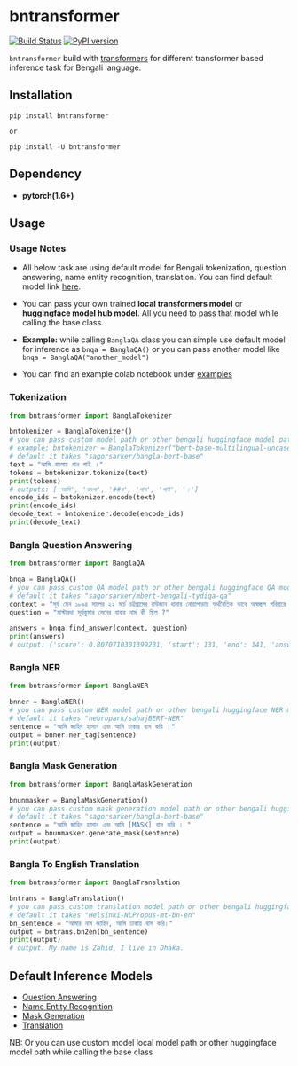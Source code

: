 # bntransformer
[![Build Status](https://travis-ci.org/sagorbrur/bntransformer.svg?branch=master)](https://travis-ci.org/sagorbrur/bntransformer)
[![PyPI version](https://img.shields.io/pypi/v/bntransformer)](https://pypi.org/project/bntransformer/)

`bntransformer` build with [transformers](https://github.com/huggingface/transformers) for different transformer based inference task for Bengali language.



## Installation
```
pip install bntransformer

or

pip install -U bntransformer
```

## Dependency
- **pytorch(1.6+)**

## Usage
### Usage Notes
- All below task are using default model for Bengali tokenization, question answering, name entity recognition, translation. You can find default model link [here](#Default-Inference-Models). 

- You can pass your own trained **local transformers model** or **huggingface model hub model**. All you need to pass that model while calling the base class.

- **Example:** while calling `BanglaQA` class you can simple use default model for inference as `bnqa = BanglaQA()` or you can pass another model like `bnqa = BanglaQA("another_model")`
- You can find an example colab notebook under [examples](examples/)

### Tokenization

```py
from bntransformer import BanglaTokenizer

bntokenizer = BanglaTokenizer() 
# you can pass custom model path or other bengali huggingface model path
# example: bntokenizer = BanglaTokenizer("bert-base-multilingual-uncased")
# default it takes "sagorsarker/bangla-bert-base"
text = "আমি বাংলায় গান গাই ।"
tokens = bntokenizer.tokenize(text)
print(tokens)
# outputs: ['আমি', 'বাংলা', '##য', 'গান', 'গাই', '।']
encode_ids = bntokenizer.encode(text)
print(encode_ids)
decode_text = bntokenizer.decode(encode_ids)
print(decode_text)

```

### Bangla Question Answering
```py
from bntransformer import BanglaQA

bnqa = BanglaQA()
# you can pass custom QA model path or other bengali huggingface QA model path
# default it takes "sagorsarker/mbert-bengali-tydiqa-qa"
context = "সূর্য সেন ১৮৯৪ সালের ২২ মার্চ চট্টগ্রামের রাউজান থানার নোয়াপাড়ায় অর্থনৈতিক ভাবে অস্বচ্ছল পরিবারে জন্মগ্রহণ করেন। তাঁর পিতার নাম রাজমনি সেন এবং মাতার নাম শশী বালা সেন। রাজমনি সেনের দুই ছেলে আর চার মেয়ে। সূর্য সেন তাঁদের পরিবারের চতুর্থ সন্তান। দুই ছেলের নাম সূর্য ও কমল। চার মেয়ের নাম বরদাসুন্দরী, সাবিত্রী, ভানুমতী ও প্রমিলা। শৈশবে পিতা মাতাকে হারানো সূর্য সেন কাকা গৌরমনি সেনের কাছে মানুষ হয়েছেন। সূর্য সেন ছেলেবেলা থেকেই খুব মনোযোগী ভাল ছাত্র ছিলেন এবং ধর্মভাবাপন্ন গম্ভীর প্রকৃতির ছিলেন।"
question = "মাস্টারদা সূর্যকুমার সেনের বাবার নাম কী ছিল ?"

answers = bnqa.find_answer(context, question)
print(answers)
# output: {'score': 0.8070710301399231, 'start': 131, 'end': 141, 'answer': 'রাজমনি সেন'}

```

### Bangla NER
```py
from bntransformer import BanglaNER

bnner = BanglaNER()
# you can pass custom NER model path or other bengali huggingface NER model path
# default it takes "neuropark/sahajBERT-NER"
sentence = "আমি জাহিদ হাসান এবং আমি ঢাকায় বাস করি ।"
output = bnner.ner_tag(sentence)
print(output)

```

### Bangla Mask Generation
```py
from bntransformer import BanglaMaskGeneration

bnunmasker = BanglaMaskGeneration()
# you can pass custom mask generation model path or other bengali huggingface model path
# default it takes "sagorsarker/bangla-bert-base"
sentence = "আমি জাহিদ হাসান এবং আমি [MASK] বাস করি । "
output = bnunmasker.generate_mask(sentence)
print(output)
```

### Bangla To English Translation
```py
from bntransformer import BanglaTranslation

bntrans = BanglaTranslation()
# you can pass custom translation model path or other bengali huggingface translation model path
# default it takes "Helsinki-NLP/opus-mt-bn-en"
bn_sentence = "আমার নাম জাহিদ, আমি ঢাকায় বাস করি।"
output = bntrans.bn2en(bn_sentence)
print(output)
# output: My name is Zahid, I live in Dhaka.

```

## Default Inference Models
- [Question Answering](https://huggingface.co/sagorsarker/mbert-bengali-tydiqa-qa)
- [Name Entity Recognition](https://huggingface.co/neuropark/sahajBERT-NER)
- [Mask Generation](https://huggingface.co/sagorsarker/bangla-bert-base)
- [Translation](https://huggingface.co/Helsinki-NLP/opus-mt-bn-en)

NB: Or you can use custom model local model path or other huggingface model path while calling the base class


